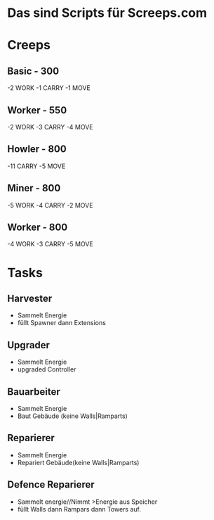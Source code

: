 # Das sind Scripts für Screeps.com 


# Creeps

## Basic - 300
-2	WORK
-1	CARRY
-1	MOVE

## Worker - 550

-2	WORK
-3	CARRY
-4	MOVE

## Howler - 800

-11	CARRY
-5	MOVE

## Miner - 800

-5	WORK
-4	CARRY
-2	MOVE

## Worker - 800

-4 WORK
-3 CARRY
-5 MOVE


# Tasks

## Harvester

- Sammelt Energie
- füllt Spawner dann Extensions

## Upgrader

- Sammelt Energie 
- upgraded Controller

## Bauarbeiter

- Sammelt Energie
- Baut Gebäude (keine Walls|Ramparts)


## Reparierer

- Sammelt Energie 
- Repariert Gebäude(keine Walls|Ramparts)

## Defence Reparierer

- Sammelt energie//Nimmt >Energie aus Speicher
- füllt Walls dann Rampars dann Towers auf.
